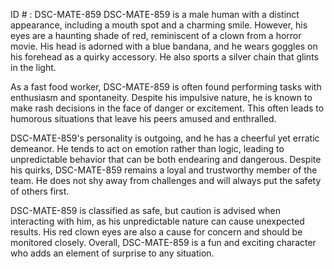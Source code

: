 ID # : DSC-MATE-859
DSC-MATE-859 is a male human with a distinct appearance, including a mouth spot and a charming smile. However, his eyes are a haunting shade of red, reminiscent of a clown from a horror movie. His head is adorned with a blue bandana, and he wears goggles on his forehead as a quirky accessory. He also sports a silver chain that glints in the light.

As a fast food worker, DSC-MATE-859 is often found performing tasks with enthusiasm and spontaneity. Despite his impulsive nature, he is known to make rash decisions in the face of danger or excitement. This often leads to humorous situations that leave his peers amused and enthralled.

DSC-MATE-859's personality is outgoing, and he has a cheerful yet erratic demeanor. He tends to act on emotion rather than logic, leading to unpredictable behavior that can be both endearing and dangerous. Despite his quirks, DSC-MATE-859 remains a loyal and trustworthy member of the team. He does not shy away from challenges and will always put the safety of others first. 

DSC-MATE-859 is classified as safe, but caution is advised when interacting with him, as his unpredictable nature can cause unexpected results. His red clown eyes are also a cause for concern and should be monitored closely. Overall, DSC-MATE-859 is a fun and exciting character who adds an element of surprise to any situation.
